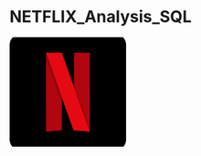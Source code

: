 # NETFLIX_Analysis_SQL

![Netflix logo](https://github.com/Poojakuber91/NETFLIX_Analysis_SQL/blob/main/logo.png)
